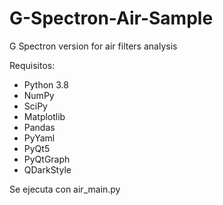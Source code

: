 # G-Spectron-Air-Sample
G Spectron version for air filters analysis

Requisitos:
- Python 3.8
- NumPy
- SciPy
- Matplotlib
- Pandas
- PyYaml
- PyQt5
- PyQtGraph
- QDarkStyle

Se ejecuta con air_main.py
